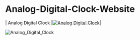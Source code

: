 # Analog-Digital-Clock-Website
| Analog Digital Clock  |[![Analog Digital Clock](https://img.shields.io/badge/Visit-blue.svg)](https://misskalyani.github.io/Analog-Digital-Clock-Website/)|


![Analog_Digital_Clock](Analog-Digital-Clock-Website/Analog_Digital_Clock.png)  
